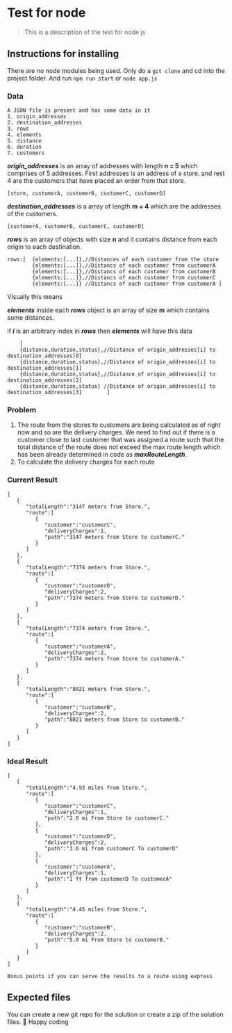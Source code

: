 # Test for node
> This is a description of the test for node js
## Instructions for installing
There are no node modules being used.
Only do a `git clone` and cd into the project folder.
And run `npm run start` or `node app.js`

### Data
	A JSON file is present and has some data in it
	1. origin_addresses
	2. destination_addresses
	3. rows
	4. elements
	5. distance
	6. duration
    7. customers
__*origin_addresses*__ is an array of addresses with length **n = 5** which comprises of 5 addresses. First addresses is an address of a store. and rest 4 are the customers that have placed an order from that store.

	[store, customerA, customerB, customerC, customerD]

__*destination_addresses*__ is a array of length **m = 4** which are the addresses of the customers.

	[customerA, customerB, customerC, customerD]
__*rows*__ is an array of objects with size **n** and it contains distance from each origin to each destination. 

	rows:[	{elements:[...]},//Distances of each customer from the store
	 		{elements:[...]},//Distancs of each customer from customerA
			{elements:[...]},//Distancs of each customer from customerB
			{elements:[...]},//Distancs of each customer from customerC
			{elements:[...]} //Distancs of each customer from customerA	]
Visually this means 


__*elements*__ inside each __*rows*__ object is an array of size **m** which contains some distances.

if __*i*__ is an arbitrary index in __*rows*__ then __*elements*__ will have this data

		[   
		{distance,duration,status},//Distance of origin_addresses[i] to destination_addresses[0]
		{distance,duration,status},//Distance of origin_addresses[i] to destination_addresses[1]
		{distance,duration,status},//Distance of origin_addresses[i] to destination_addresses[2]
		{distance,duration,status} //Distance of origin_addresses[i] to destination_addresses[3]		]

### Problem
1. The route from the stores to customers are being calculated as of right now and so are the delivery charges. We need to find out if there is a customer close to last customer that was assigned a route such that the total distance of the route does not exceed the max route length which has been already determined in code as __*maxRouteLength*__.
2. To calculate the delivery charges for each route

### Current Result

    [
       {
          "totalLength":"3147 meters from Store.",
          "route":[
             {
                "customer":"customerC",
                "deliveryCharges":1,
                "path":"3147 meters from Store to customerC."
             }
          ]
       },
       {
          "totalLength":"7374 meters from Store.",
          "route":[
             {
                "customer":"customerD",
                "deliveryCharges":2,
                "path":"7374 meters from Store to customerD."
             }
          ]
       },
       {
          "totalLength":"7374 meters from Store.",
          "route":[
             {
                "customer":"customerA",
                "deliveryCharges":2,
                "path":"7374 meters from Store to customerA."
             }
          ]
       },
       {
          "totalLength":"8021 meters from Store.",
          "route":[
             {
                "customer":"customerB",
                "deliveryCharges":2,
                "path":"8021 meters from Store to customerB."
             }
          ]
       }
    ]

### Ideal Result

    [
       {
          "totalLength":"4.93 miles from Store.",
          "route":[
             {
                "customer":"customerC",
                "deliveryCharges":1,
                "path":"2.0 mi From Store to customerC."
             },
             {
                "customer":"customerD",
                "deliveryCharges":2,
                "path":"3.6 mi from customerC To customerD"
             },
             {
                "customer":"customerA",
                "deliveryCharges":1,
                "path":"1 ft from customerD To customerA"
             }
          ]
       },
       {
          "totalLength":"4.45 miles from Store.",
          "route":[
             {
                "customer":"customerB",
                "deliveryCharges":2,
                "path":"5.0 mi From Store to customerB."
             }
          ]
       }
    ]

`Bonus points if you can serve the results to a route using express`

## Expected files
You can create a new git repo for the solution or create a zip of the solution files.
:rocket: Happy coding
